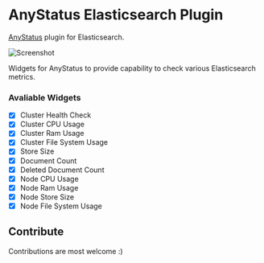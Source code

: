 # AnyStatus Elasticsearch Plugin
[AnyStatus](https://www.anystat.us) plugin for Elasticsearch.

![Screenshot](https://raw.githubusercontent.com/fatihboy/AnyStatusElasticsearch//master/Docs/images/Screenshot.png)

Widgets for AnyStatus to provide capability to check various Elasticsearch metrics.

### Avaliable Widgets

-  [x] Cluster Health Check
-  [x] Cluster CPU Usage
-  [x] Cluster Ram Usage
-  [x] Cluster File System Usage
-  [x] Store Size
-  [x] Document Count
-  [x] Deleted Document Count
-  [x] Node CPU Usage
-  [x] Node Ram Usage
-  [x] Node Store Size
-  [x] Node File System Usage

## Contribute

Contributions are most welcome :)